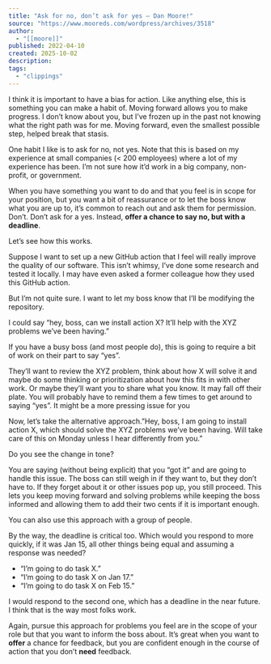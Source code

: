 ```yaml
---
title: "Ask for no, don’t ask for yes – Dan Moore!"
source: "https://www.mooreds.com/wordpress/archives/3518"
author:
  - "[[moore]]"
published: 2022-04-10
created: 2025-10-02
description:
tags:
  - "clippings"
---
```

I think it is important to have a bias for action. Like anything else, this is something you can make a habit of. Moving forward allows you to make progress. I don’t know about you, but I’ve frozen up in the past not knowing what the right path was for me. Moving forward, even the smallest possible step, helped break that stasis.

One habit I like is to ask for no, not yes. Note that this is based on my experience at small companies (< 200 employees) where a lot of my experience has been. I’m not sure how it’d work in a big company, non-profit, or government.

When you have something you want to do and that you feel is in scope for your position, but you want a bit of reassurance or to let the boss know what you are up to, it’s common to reach out and ask them for permission. Don’t. Don’t ask for a yes. Instead, **offer a chance to say no, but with a deadline**.

Let’s see how this works.

Suppose I want to set up a new GitHub action that I feel will really improve the quality of our software. This isn’t whimsy, I’ve done some research and tested it locally. I may have even asked a former colleague how they used this GitHub action.

But I’m not quite sure. I want to let my boss know that I’ll be modifying the repository.

I could say “hey, boss, can we install action X? It’ll help with the XYZ problems we’ve been having.”

If you have a busy boss (and most people do), this is going to require a bit of work on their part to say “yes”.

They’ll want to review the XYZ problem, think about how X will solve it and maybe do some thinking or prioritization about how this fits in with other work. Or maybe they’ll want you to share what you know. It may fall off their plate. You will probably have to remind them a few times to get around to saying “yes”. It might be a more pressing issue for you

Now, let’s take the alternative approach.”Hey, boss, I am going to install action X, which should solve the XYZ problems we’ve been having. Will take care of this on Monday unless I hear differently from you.”

Do you see the change in tone?

You are saying (without being explicit) that you “got it” and are going to handle this issue. The boss can still weigh in if they want to, but they don’t have to. If they forget about it or other issues pop up, you still proceed. This lets you keep moving forward and solving problems while keeping the boss informed and allowing them to add their two cents if it is important enough.

You can also use this approach with a group of people.

By the way, the deadline is critical too. Which would you respond to more quickly, if it was Jan 15, all other things being equal and assuming a response was needed?

- “I’m going to do task X.”
- “I’m going to do task X on Jan 17.”
- “I’m going to do task X on Feb 15.”

I would respond to the second one, which has a deadline in the near future. I think that is the way most folks work.

Again, pursue this approach for problems you feel are in the scope of your role but that you want to inform the boss about. It’s great when you want to **offer** a chance for feedback, but you are confident enough in the course of action that you don’t **need** feedback.